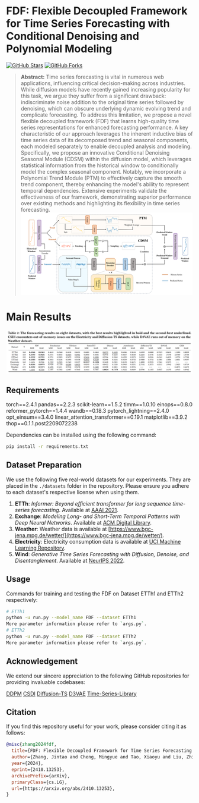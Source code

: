 # FDF: Flexible Decoupled Framework for Time Series Forecasting with Conditional Denoising and Polynomial Modeling

[![GitHub Stars](https://img.shields.io/github/stars/zjt-gpu/FDF.svg)](https://github.com/zjt-gpu/FDF/stargazers)
[![GitHub Forks](https://img.shields.io/github/forks/zjt-gpu/FDF.svg)](https://github.com/zjt-gpu/FDF/network/members)

> **Abstract:** Time series forecasting is vital in numerous web applications, influencing critical decision-making across industries. While diffusion models have recently gained increasing popularity for this task, we argue they suffer from a significant drawback: indiscriminate noise addition to the original time series followed by denoising, which can obscure underlying dynamic evolving trend and complicate forecasting. To address this limitation, we propose a novel flexible decoupled framework (FDF) that learns high-quality time series representations for enhanced forecasting performance. A key characteristic of our approach leverages the inherent inductive bias of time series data of its decomposed trend and seasonal components, each modeled separately to enable decoupled analysis and modeling. Specifically, we propose an innovative Conditional Denoising Seasonal Module (CDSM) within the diffusion model, which leverages statistical information from the historical window to conditionally model the complex seasonal component. Notably, we incorporate a Polynomial Trend Module (PTM) to effectively capture the smooth trend component, thereby enhancing the model's ability to represent temporal dependencies. Extensive experiments validate the effectiveness of our framework, demonstrating superior performance over existing methods and highlighting its flexibility in time series forecasting.
![](picture/model.png)

# Main Results
![](picture/results.png)

## Requirements
torch==2.4.1
pandas==2.2.3
scikit-learn==1.5.2
timm==1.0.10
einops==0.8.0
reformer_pytorch==1.4.4
wandb==0.18.3
pytorch_lightning==2.4.0
opt_einsum==3.4.0
linear_attention_transformer==0.19.1
matplotlib==3.9.2
thop==0.1.1.post2209072238

Dependencies can be installed using the following command:
```bash
pip install -r requirements.txt
```

## Dataset Preparation

We use the following five real-world datasets for our experiments. They are placed in the `./datasets` folder in the repository. Please ensure you adhere to each dataset's respective license when using them.

1. **ETTh**: *Informer: Beyond efficient transformer for long sequence time-series forecasting*. Available at [AAAI 2021](https://ojs.aaai.org/index.php/AAAI/article/view/17325).
2. **Exchange**: *Modeling Long- and Short-Term Temporal Patterns with Deep Neural Networks*. Available at [ACM Digital Library](https://dl.acm.org/doi/abs/10.1145/3209978.3210006).
3. **Weather**: Weather data is available at [https://www.bgc-jena.mpg.de/wetter/](https://www.bgc-jena.mpg.de/wetter/).
4. **Electricity**: Electricity consumption data is available at [UCI Machine Learning Repository](https://archive.ics.uci.edu/ml/datasets/ElectricityLoadDiagrams20112014/).
5. **Wind**: *Generative Time Series Forecasting with Diffusion, Denoise, and Disentanglement*. Available at [NeurIPS 2022](https://proceedings.neurips.cc/paper_files/paper/2022/hash/91a85f3fb8f570e6be52b333b5ab017a-Abstract-Conference.html).



## Usage

Commands for training and testing the FDF on Dataset ETTh1 and ETTh2 respectively:
```bash
# ETTh1
python -u run.py --model_name FDF --dataset ETTh1
More parameter information please refer to `args.py`.
# ETTh2
python -u run.py --model_name FDF --dataset ETTh2
More parameter information please refer to `args.py`.
```

## Acknowledgement

We extend our sincere appreciation to the following GitHub repositories for providing invaluable codebases:

[DDPM](https://github.com/lucidrains/denoising-diffusion-pytorch)
[CSDI](https://github.com/ermongroup/CSDI)
[Diffusion-TS](https://github.com/Y-debug-sys/Diffusion-TS)
[D3VAE](https://github.com/PaddlePaddle/PaddleSpatial/tree/main/research/D3VAE)
[Time-Series-Library](https://github.com/thuml/Time-Series-Library)

## Citation
If you find this repository useful for your work, please consider citing it as follows:

```bibtex
@misc{zhang2024fdf,
  title={FDF: Flexible Decoupled Framework for Time Series Forecasting with Conditional Denoising and Polynomial Modeling},
  author={Zhang, Jintao and Cheng, Mingyue and Tao, Xiaoyu and Liu, Zhiding and Wang, Daoyu},
  year={2024},
  eprint={2410.13253},
  archivePrefix={arXiv},
  primaryClass={cs.LG},
  url={https://arxiv.org/abs/2410.13253}, 
}
```